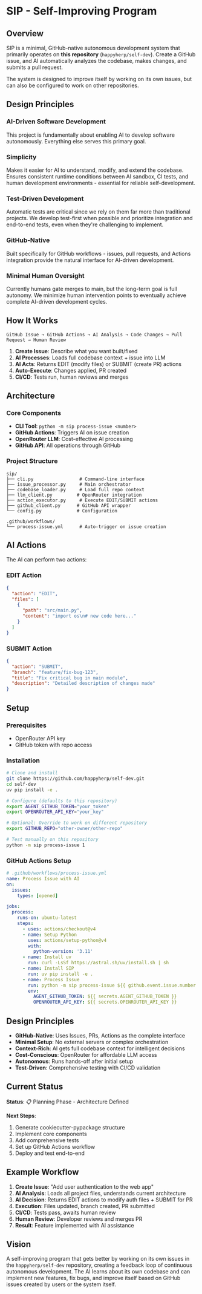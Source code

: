 # SIP - Self-Improving Program

## Overview

SIP is a minimal, GitHub-native autonomous development system that primarily operates on **this repository** (`happyherp/self-dev`). Create a GitHub issue, and AI automatically analyzes the codebase, makes changes, and submits a pull request.

The system is designed to improve itself by working on its own issues, but can also be configured to work on other repositories.

## Design Principles

### AI-Driven Software Development
This project is fundamentally about enabling AI to develop software autonomously. Everything else serves this primary goal.

### Simplicity
Makes it easier for AI to understand, modify, and extend the codebase. Ensures consistent runtime conditions between AI sandbox, CI tests, and human development environments - essential for reliable self-development.

### Test-Driven Development
Automatic tests are critical since we rely on them far more than traditional projects. We develop test-first when possible and prioritize integration and end-to-end tests, even when they're challenging to implement.

### GitHub-Native
Built specifically for GitHub workflows - issues, pull requests, and Actions integration provide the natural interface for AI-driven development.

### Minimal Human Oversight
Currently humans gate merges to main, but the long-term goal is full autonomy. We minimize human intervention points to eventually achieve complete AI-driven development cycles.

## How It Works

```
GitHub Issue → GitHub Actions → AI Analysis → Code Changes → Pull Request → Human Review
```

1. **Create Issue**: Describe what you want built/fixed
2. **AI Processes**: Loads full codebase context + issue into LLM
3. **AI Acts**: Returns EDIT (modify files) or SUBMIT (create PR) actions
4. **Auto-Execute**: Changes applied, PR created
5. **CI/CD**: Tests run, human reviews and merges

## Architecture

### Core Components
- **CLI Tool**: `python -m sip process-issue <number>`
- **GitHub Actions**: Triggers AI on issue creation
- **OpenRouter LLM**: Cost-effective AI processing
- **GitHub API**: All operations through GitHub

### Project Structure
```
sip/
├── cli.py                 # Command-line interface
├── issue_processor.py     # Main orchestrator
├── codebase_loader.py     # Load full repo context
├── llm_client.py         # OpenRouter integration
├── action_executor.py     # Execute EDIT/SUBMIT actions
├── github_client.py      # GitHub API wrapper
└── config.py             # Configuration

.github/workflows/
└── process-issue.yml      # Auto-trigger on issue creation
```

## AI Actions

The AI can perform two actions:

### EDIT Action
```json
{
  "action": "EDIT",
  "files": [
    {
      "path": "src/main.py",
      "content": "import os\n# new code here..."
    }
  ]
}
```

### SUBMIT Action
```json
{
  "action": "SUBMIT",
  "branch": "feature/fix-bug-123",
  "title": "Fix critical bug in main module",
  "description": "Detailed description of changes made"
}
```

## Setup

### Prerequisites
- OpenRouter API key
- GitHub token with repo access

### Installation
```bash
# Clone and install
git clone https://github.com/happyherp/self-dev.git
cd self-dev
uv pip install -e .

# Configure (defaults to this repository)
export AGENT_GITHUB_TOKEN="your_token"
export OPENROUTER_API_KEY="your_key"

# Optional: Override to work on different repository
export GITHUB_REPO="other-owner/other-repo"

# Test manually on this repository
python -m sip process-issue 1
```

### GitHub Actions Setup
```yaml
# .github/workflows/process-issue.yml
name: Process Issue with AI
on:
  issues:
    types: [opened]

jobs:
  process:
    runs-on: ubuntu-latest
    steps:
      - uses: actions/checkout@v4
      - name: Setup Python
        uses: actions/setup-python@v4
        with:
          python-version: '3.11'
      - name: Install uv
        run: curl -LsSf https://astral.sh/uv/install.sh | sh
      - name: Install SIP
        run: uv pip install -e .
      - name: Process Issue
        run: python -m sip process-issue ${{ github.event.issue.number }}
        env:
          AGENT_GITHUB_TOKEN: ${{ secrets.AGENT_GITHUB_TOKEN }}
          OPENROUTER_API_KEY: ${{ secrets.OPENROUTER_API_KEY }}
```

## Design Principles

- **GitHub-Native**: Uses Issues, PRs, Actions as the complete interface
- **Minimal Setup**: No external servers or complex orchestration
- **Context-Rich**: AI gets full codebase context for intelligent decisions
- **Cost-Conscious**: OpenRouter for affordable LLM access
- **Autonomous**: Runs hands-off after initial setup
- **Test-Driven**: Comprehensive testing with CI/CD validation

## Current Status

**Status**: 📋 Planning Phase - Architecture Defined

**Next Steps**:
1. Generate cookiecutter-pypackage structure
2. Implement core components
3. Add comprehensive tests
4. Set up GitHub Actions workflow
5. Deploy and test end-to-end

## Example Workflow

1. **Create Issue**: "Add user authentication to the web app"
2. **AI Analysis**: Loads all project files, understands current architecture
3. **AI Decision**: Returns EDIT actions to modify auth files + SUBMIT for PR
4. **Execution**: Files updated, branch created, PR submitted
5. **CI/CD**: Tests pass, awaits human review
6. **Human Review**: Developer reviews and merges PR
7. **Result**: Feature implemented with AI assistance

## Vision

A self-improving program that gets better by working on its own issues in the `happyherp/self-dev` repository, creating a feedback loop of continuous autonomous development. The AI learns about its own codebase and can implement new features, fix bugs, and improve itself based on GitHub issues created by users or the system itself.